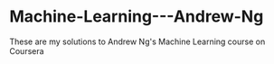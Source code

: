 # Machine-Learning---Andrew-Ng
These are my solutions to Andrew Ng's Machine Learning course on Coursera

